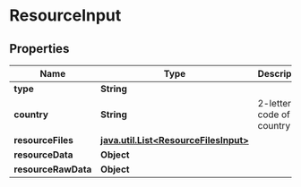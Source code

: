 # ResourceInput

## Properties
Name | Type | Description | Notes
------------ | ------------- | ------------- | -------------
**type** | **String** |  |  [optional]
**country** | **String** | 2-letter code of the country |  [optional]
**resourceFiles** | [**java.util.List&lt;ResourceFilesInput&gt;**](ResourceFilesInput.md) |  |  [optional]
**resourceData** | **Object** |  |  [optional]
**resourceRawData** | **Object** |  |  [optional]
